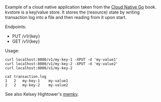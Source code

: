 Example of a cloud native application taken from the [Cloud Native
Go](https://learning.oreilly.com/library/view/cloud-native-go/9781492076322/)
book. kvstore is a key/value store. It stores the (resource) state by writing
transaction log into a file and then reading from it upon start.

Endpoints:

* PUT /v1/{key}
* GET /v1/{key}

Usage:

```
curl localhost:8000/v1/my-key-1 -XPUT -d 'my-value1'
curl localhost:8000/v1/my-key-2 -XPUT -d 'my-value2'
curl localhost:8000/v1/my-key-2

cat transaction.log
1	2	my-key-1	my-value1
2	2	my-key-2	my-value2
```

See also Kelsey Hightower's [memkv](https://github.com/kelseyhightower/memkv).